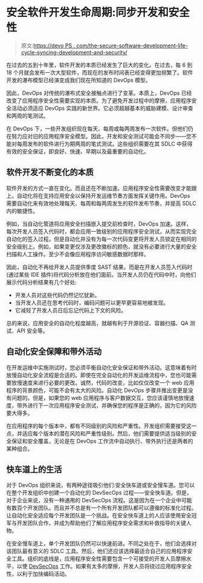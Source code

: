 # 安全软件开发生命周期:同步开发和安全性

> 原文:[https://devo PS . com/the-secure-software-development-life-cycle-syncing-development-and-security/](https://devops.com/the-secure-software-development-life-cycle-syncing-development-and-security/)

在过去的五到十年里，软件开发的本质已经发生了巨大的变化。在过去，每 6 到 18 个月就会发布一次大型软件，而现在的发布时间表已经变得更加频繁了。软件开发的瀑布模型已经演变成我们现在所知道的 DevOps 模型。

因此，DevOps 对传统的瀑布式安全接触点进行了变革。本质上，DevOps 已经改变了应用程序安全性需要实现的本质。为了避免开发过程中的摩擦，应用程序安全活动必须适应 DevOps 实践的新世界。它必须超越基本的威胁建模、设计审查和两周的笔测试。

在 DevOps 下，一些开发组织现在每天、每周或每两周发布一次软件。但他们仍在努力应对旧的应用程序安全模型。因此，开发和安全测试可能会不同步——您不能对每周发布的软件进行为期两周的笔式测试。这些组织需要在其 SDLC 中获得有效的安全保证，即良好、快速、早期以及最重要的自动化。

## **软件开发不断变化的本质**

软件开发的方式一直在变化。而且还在不断加速。应用程序安全性需要改变才能跟上。自动化将在支持应用安全以保持开发运维节奏方面发挥关键作用。DevOps 需要自动化来有效地处理每天、每周和每两周发生的软件发布节奏，并提高 SDLC 内的敏捷性。

例如，当自动化管道将应用安全扫描嵌入提交前检查时，DevOps 加速。这样，每次开发人员签入代码时，都会应用一致级别的应用程序安全测试，从而实现完全自动化的签入过程。但是自动化并没有为每一次代码变更将开发人员锁定在相同的安全级别上。例如，如果变更仅涉及更改徽标的颜色，就没有必要进行大量的安全扫描和人工操作。至少不会像应用程序访问敏感数据时那样。

因此，自动化不再给开发人员提供季度 SAST 结果，而是在开发人员签入代码时(通过某些 IDE 插件)将代码分析放在他们面前。当开发人员仍在代码中时，向他们展示代码分析结果有几个好处:

*   开发人员对这些代码仍然记忆犹新。
*   当开发人员还在思考代码时，编码问题可以更早更容易地被发现。
*   它减轻了开发人员日后忘记代码上下文的风险。

总的来说，应用安全的自动化程度越高，就越有利于开源验证、容器扫描、QA 测试、API 安全等。

## **自动化安全保障和带外活动**

在开发运维中实施测试时，您必须平衡自动化安全保证和带外活动。这意味着有时放慢自动化安全流程是合适的。即使在完全自动化的开发运维流程中，您也可能需要放慢速度来进行必要的更改。诚然，代码的改变，比如仅仅改变一个 web 应用程序的背景颜色，可能不会有太大的风险。自动化 DevOps 步骤并推出变更是没有问题的。但是，如果您的 web 应用程序与客户数据交互，您应该谨慎地放慢速度，带外进行下一次应用程序安全测试，并确保您的程序是正确的，因为它的风险要大得多。

在应用程序的每个版本中，都有不同级别的风险和严重性。开发组织需要接受这一点，并适应每个版本的潜在风险和严重性级别。然后，他们需要提供适当级别的安全保证和安全覆盖，无论是在 DevOps 工作流中自动执行、带外执行还是两者的某种组合。

## **快车道上的生活**

对于 DevOps 组织来说，有两种途径吸引他们:安全快车道或安全慢车道。您可以在整个开发组织中创建一个自动化的 DevSecOps 过程——安全快车道。但是，对于企业来说，没有一种通用的 DevSecOps 流程。这是因为在一个企业中可能有数百个开发团队。而且并不总是有一个所有开发团队都可以遵循的标准化过程。 让自动化安全适应每个开发团队是一个挑战。在安全快车道上的人应该使用安全冠军与开发团队合作，并成为帮助他们了解应用程序安全需求和补救指导的关键人物。

在安全慢车道上，单个开发团队仍然可以快速前进。不同之处在于，他们会选择对该团队最有意义的 SDLC 工具。然后，他们还应该选择最适合自己的应用程序安全工具。组织的底线是，应用程序安全性需要包含一个可接受的开发人员摩擦水平，以使 [DevSecOps](https://devops.com/survey-surfaces-root-causes-of-devsecops-tension/) 工作。如果有太多的摩擦，开发人员将绕过应用程序安全性，以利于加快编码活动。